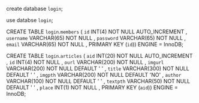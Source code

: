 create database `login`;

use databse `login`;

CREATE TABLE `login`.`members` ( `id` INT(4) NOT NULL AUTO_INCREMENT , `username` VARCHAR(65) NOT NULL , `password` VARCHAR(65) NOT NULL , `email` VARCHAR(65) NOT NULL , PRIMARY KEY (`id`)) ENGINE = InnoDB;


CREATE TABLE `login`.`articles` ( `aid` INT(20) NOT NULL AUTO_INCREMENT , `id` INT(4) NOT NULL , `ourl` VARCHAR(200) NOT NULL , `imgurl` VARCHAR(200) NOT NULL DEFAULT ' ' , `title` VARCHAR(300) NOT NULL DEFAULT ' ' , `imgpth` VARCHAR(200) NOT NULL DEFAULT 'NO' , `author` VARCHAR(100) NOT NULL DEFAULT ' ' , `textpth` VARCHAR(50) NOT NULL DEFAULT ' ' , `place` INT(1) NOT NULL , PRIMARY KEY (`aid`)) ENGINE = InnoDB;